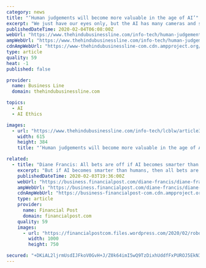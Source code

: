 ```yaml
---
category: news
title: "‘Human judgements will become more valuable in the age of AI’"
excerpt: "We just have our eyes only, but the AI has many cameras and sensors. So the point is to see when the benefits outweigh the costs. Today, there is a raging debate around the ethics of AI considering the biases involved in its creation. Ethics is a very important topic. Two things here; the first thing is in terms of liability. So who's liable ..."
publishedDateTime: 2020-02-04T06:08:00Z
webUrl: "https://www.thehindubusinessline.com/info-tech/human-judgements-will-become-more-valuable-in-the-age-of-ai/article30732610.ece"
ampWebUrl: "https://www.thehindubusinessline.com/info-tech/human-judgements-will-become-more-valuable-in-the-age-of-ai/article30732610.ece/amp/"
cdnAmpWebUrl: "https://www-thehindubusinessline-com.cdn.ampproject.org/c/s/www.thehindubusinessline.com/info-tech/human-judgements-will-become-more-valuable-in-the-age-of-ai/article30732610.ece/amp/"
type: article
quality: 59
heat: -1
published: false

provider:
  name: Business Line
  domain: thehindubusinessline.com

topics:
  - AI
  - AI Ethics

images:
  - url: "https://www.thehindubusinessline.com/info-tech/lcblw/article30732627.ece/ALTERNATES/LANDSCAPE_615/Ajay-Agrawaljpg"
    width: 615
    height: 384
    title: "‘Human judgements will become more valuable in the age of AI’"

related:
  - title: "Diane Francis: All bets are off if AI becomes smarter than people"
    excerpt: "But if AI becomes smarter than humans, then all bets are off. Diane Francis: The future is faster — and better — than ever as tech reinvents the world Diane Francis: 22nd century transport options are coming much sooner than you think Diane Francis: Treating aging like a disease is the next big thing for science The task of imposing ethics ..."
    publishedDateTime: 2020-02-03T19:36:00Z
    webUrl: "https://business.financialpost.com/diane-francis/diane-francis-all-bets-are-off-if-ai-becomes-smarter-than-people"
    ampWebUrl: "https://business.financialpost.com/diane-francis/diane-francis-all-bets-are-off-if-ai-becomes-smarter-than-people/amp"
    cdnAmpWebUrl: "https://business-financialpost-com.cdn.ampproject.org/c/s/business.financialpost.com/diane-francis/diane-francis-all-bets-are-off-if-ai-becomes-smarter-than-people/amp"
    type: article
    provider:
      name: Financial Post
      domain: financialpost.com
    quality: 59
    images:
      - url: "https://financialpostcom.files.wordpress.com/2020/02/robot.jpg"
        width: 1000
        height: 750

secured: "+DKiAL2ljrmUsdIJFkoV0GvH+J/Z0k64imI5wQ9TzDixhUddfFxPUROJ5EkN3+yqFmlSaC0J0QEkR0PDBgFAOf1oll+Get7QD5KGmzw6n1Mp61DclO2GFZo3K0mmx8/ztZ+5wX58Q17D27+Wa8Eam3vUcDusg5XjJMlUlUNIik6gFXnjKxPXlaYCsfVsaSax7mZG06LlvpTrCqA8K48YcXCvoU5lFNb/SXCWwvL3nLoxindXLpuEC27H6sU8bIW/B0fgZjoRD4hcLr9Xq03yLOw92PjYSYMTNsb/rGihAw4S1coDt+HZp0aUaNs2dy4c;fNEx8Ox5x9Dt+wbcGZoeEw=="
---
```


